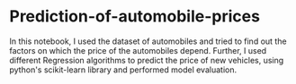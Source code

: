 # Prediction-of-automobile-prices
In this notebook, I used the dataset of automobiles and tried to find out the factors on which the price of the automobiles depend. Further, I used different Regression algorithms to predict the price of new vehicles, using python's scikit-learn library and performed model evaluation.

